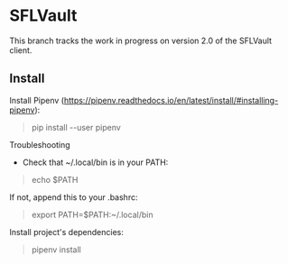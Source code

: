 # SFLVault

This branch tracks the work in progress on version 2.0 of the SFLVault client.


## Install

Install Pipenv (https://pipenv.readthedocs.io/en/latest/install/#installing-pipenv):
> pip install --user pipenv

Troubleshooting
* Check that ~/.local/bin is in your PATH:
> echo $PATH

If not, append this to your .bashrc:
> export PATH=$PATH:~/.local/bin

Install project's dependencies:
> pipenv install